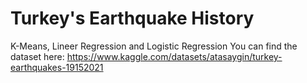 # Turkey's Earthquake History
 K-Means, Lineer Regression and Logistic Regression
You can find the dataset here: https://www.kaggle.com/datasets/atasaygin/turkey-earthquakes-19152021
